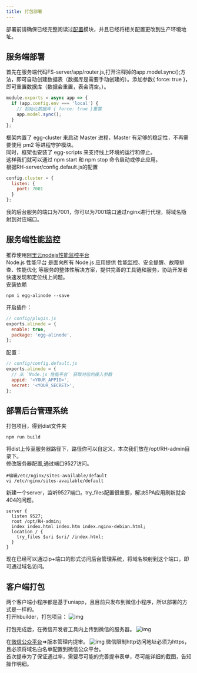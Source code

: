 ```yaml
---
title: 打包部署
---
```

部署前请确保已经完整阅读过[配置](/develop/options/)模块，并且已经将相关配置更改到生产环境地址。
## 服务端部署
首先在服务端代码FS-server/app/router.js,打开注释掉的app.model.sync();方法，即可自动创建数据表（数据库是需要手动创建的）。添加参数{ force: true }，即可重置数据库（数据会重置，表会清空。）。
```javascript
module.exports = async app => {
  if (app.config.env === 'local') {
    // 初始化数据库 { force: true }重置
    app.model.sync();
  }
};
```
框架内置了 egg-cluster 来启动 Master 进程，Master 有足够的稳定性，不再需要使用 pm2 等进程守护模块。  
同时，框架也安装了 egg-scripts 来支持线上环境的运行和停止。  
这样我们就可以通过 npm start 和 npm stop 命令启动或停止应用。  
根据RH-server/config.default.js的配置
```javascript
config.cluster = {
  listen: {
    port: 7001
  }
};
```
我的后台服务的端口为7001，你可以为7001端口通过nginx进行代理，将域名隐射到对应端口。
## 服务端性能监控
推荐使用[阿里云nodejs性能监控平台](https://www.aliyun.com/product/nodejs)  
Node.js 性能平台 是面向所有 Node.js 应用提供 性能监控、安全提醒、故障排查、性能优化 等服务的整体性解决方案，提供完善的工具链和服务，协助开发者快速发现和定位线上问题。  
安装依赖
```shell
npm i egg-alinode --save
```
开启插件：
```javascript
// config/plugin.js
exports.alinode = {
  enable: true,
  package: 'egg-alinode',
};
```
配置：
```javascript
// config/config.default.js
exports.alinode = {
  // 从 `Node.js 性能平台` 获取对应的接入参数
  appid: '<YOUR_APPID>',
  secret: '<YOUR_SECRET>',
};
```

## 部署后台管理系统
打包项目，得到dist文件夹
```shell
npm run build
```
将dist上传至服务器路径下，路径你可以自定义，本次我们放在/opt/RH-admin目录下。  
修改服务器配置,通过端口9527访问。

```shell
#编辑/etc/nginx/sites-available/default
vi /etc/nginx/sites-available/default
```
新建一个server，监听9527端口。try_files配置很重要，解决SPA应用刷新就会404的问题。

```
server {
  listen 9527;
  root /opt/RH-admin;
  index index.html index.htm index.nginx-debian.html;
  location / {
    try_files $uri $uri/ /index.html;
  }
}
```
现在已经可以通过ip+端口的形式访问后台管理系统，将域名映射到这个端口，即可通过域名访问。
## 客户端打包
两个客户端小程序都是基于uniapp，且目前只发布到微信小程序，所以部署的方式是一样的。  
打开hbuilder，打包项目：
![img](/wx_build.png)

打包完成后，在微信开发者工具内上传到微信的服务器。
![img](/wx_ide_uplode.png)

在[微信公众平台](https://mp.weixin.qq.com/)=>版本管理内提审。
![img](/wx_admin.png)
微信限制http访问地址必须为https，且必须将域名白名单配置到微信公众平台。  
首次提审为了保证通过率，需要尽可能的完善提审表单，尽可能详细的截图，告知操作明细。

